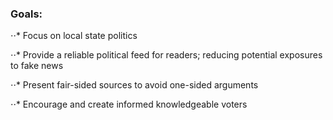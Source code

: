 
### Goals:

⋅⋅* Focus on local state politics

⋅⋅* Provide a reliable political feed for readers; reducing potential exposures to fake news

⋅⋅* Present fair-sided sources to avoid one-sided arguments

⋅⋅* Encourage and create informed knowledgeable voters

